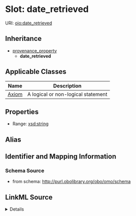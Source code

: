 # Slot: date_retrieved

URI: [oio:date_retrieved](http://www.geneontology.org/formats/oboInOwl#date_retrieved)




## Inheritance

* [provenance_property](provenance_property.md)
    * **date_retrieved**





## Applicable Classes

| Name | Description |
| --- | --- |
[Axiom](Axiom.md) | A logical or non-logical statement






## Properties

* Range: [xsd:string](http://www.w3.org/2001/XMLSchema#string)






## Alias




## Identifier and Mapping Information







### Schema Source


* from schema: http://purl.obolibrary.org/obo/omo/schema




## LinkML Source

<details>
```yaml
name: date_retrieved
from_schema: http://purl.obolibrary.org/obo/omo/schema
rank: 1000
is_a: provenance_property
slot_uri: oio:date_retrieved
alias: date_retrieved
domain_of:
- Axiom
range: string

```
</details>